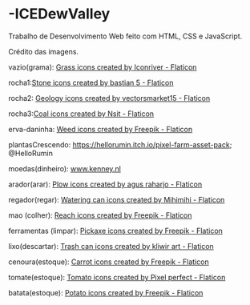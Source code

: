 # -ICEDewValley
Trabalho de Desenvolvimento Web feito com HTML, CSS e JavaScript.

Crédito das imagens.

vazio(grama): <a href="https://www.flaticon.com/free-icons/grass" title="grass icons">Grass icons created by Iconriver - Flaticon</a>

rocha1:<a href="https://www.flaticon.com/free-icons/stone" title="stone icons">Stone icons created by bastian 5 - Flaticon</a>

rocha2: <a href="https://www.flaticon.com/free-icons/geology" title="geology icons">Geology icons created by vectorsmarket15 - Flaticon</a>

rocha3:<a href="https://www.flaticon.com/free-icons/coal" title="coal icons">Coal icons created by Nsit - Flaticon</a>

erva-daninha: <a href="https://www.flaticon.com/free-icons/weed" title="Weed icons">Weed icons created by Freepik - Flaticon</a>

plantasCrescendo: https://hellorumin.itch.io/pixel-farm-asset-pack; @HelloRumin 

moedas(dinheiro): www.kenney.nl

arador(arar): <a href="https://www.flaticon.com/free-icons/plow" title="plow icons">Plow icons created by agus raharjo - Flaticon</a>

regador(regar): <a href="https://www.flaticon.com/free-icons/watering-can" title="watering can icons">Watering can icons created by Mihimihi - Flaticon</a>

mao (colher): <a href="https://www.flaticon.com/free-icons/reach" title="reach icons">Reach icons created by Freepik - Flaticon</a>

ferramentas (limpar): <a href="https://www.flaticon.com/free-icons/pickaxe" title="pickaxe icons">Pickaxe icons created by Freepik - Flaticon</a>

lixo(descartar): <a href="https://www.flaticon.com/free-icons/trash-can" title="trash can icons">Trash can icons created by kliwir art - Flaticon</a>

cenoura(estoque): <a href="https://www.flaticon.com/free-icons/carrot" title="carrot icons">Carrot icons created by Freepik - Flaticon</a>

tomate(estoque): <a href="https://www.flaticon.com/free-icons/tomato" title="tomato icons">Tomato icons created by Pixel perfect - Flaticon</a>

batata(estoque): <a href="https://www.flaticon.com/free-icons/potato" title="potato icons">Potato icons created by Freepik - Flaticon</a>